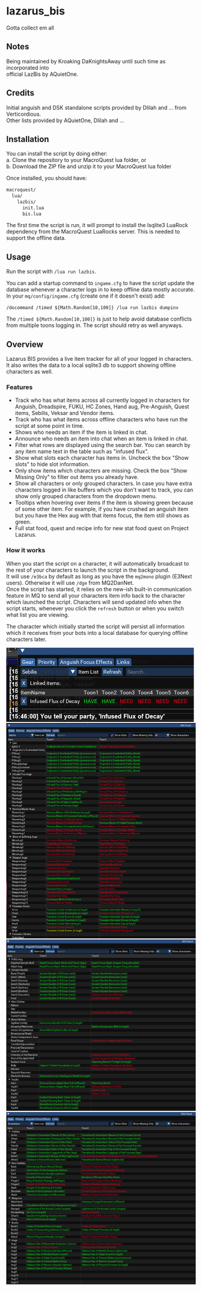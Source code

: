 # lazarus_bis
Gotta collect em all

## Notes
Being maintained by Kroaking DaKnightsAway until such time as incorporated into  
official LazBis by AQuietOne.

## Credits
Initial anguish and DSK standalone scripts provided by Dlilah and ... from Verticordious.  
Other lists provided by AQuietOne, Dlilah and ...  

## Installation

You can install the script by doing either:  
a. Clone the repository to your MacroQuest lua folder, or  
b. Download the ZIP file and unzip it to your MacroQuest lua folder  

Once installed, you should have:  
```
macroquest/
  lua/
    lazbis/
      init.lua
      bis.lua
```

The first time the script is run, it will prompt to install the lsqlite3 LuaRock dependency from the MacroQuest LuaRocks server. This is needed to support the offline data.  

## Usage

Run the script with `/lua run lazbis`.  

You can add a startup command to `ingame.cfg` to have the script update the database whenever a character logs in to keep offline data mostly accurate.  
In your `mq/config/ingame.cfg` (create one if it doesn't exist) add:  
```
/docommand /timed ${Math.Random[10,100]} /lua run lazbis dumpinv
```
The `/timed ${Math.Random[10,100]}` is just to help avoid database conflicts from multiple toons logging in. The script should retry as well anyways.  

## Overview
Lazarus BIS provides a live item tracker for all of your logged in characters.  
It also writes the data to a local sqlite3 db to support showing offline characters as well.  

### Features

- Track who has what items across all currently logged in characters for Anguish, Dreadspire, FUKU, HC Zones, Hand aug, Pre-Anguish, Quest items, Sebilis, Veksar and Vendor items.  
- Track who has what items across offline characters who have run the script at some point in time.  
- Shows who needs an item if the item is linked in chat.  
- Announce who needs an item into chat when an item is linked in chat.  
- Filter what rows are displayed using the search bar. You can search by any item name text in the table such as "infused flux".  
- Show what slots each character has items in. Uncheck the box "Show slots" to hide slot information.  
- Only show items which characters are missing. Check the box "Show Missing Only" to filter out items you already have.  
- Show all characters or only grouped characters. In case you have extra characters logged in like buffers which you don't want to track, you can show only grouped characters from the dropdown menu.  
- Tooltips when hovering over items if the item is showing green because of some other item. For example, if you have crushed an anguish item but you have the Hex aug with that items focus, the item still shows as green.  
- Full stat food, quest and recipe info for new stat food quest on Project Lazarus.  

### How it works

When you start the script on a character, it will automatically broadcast to the rest of your characters to launch the script in the background.  
It will use `/e3bca` by default as long as you have the `mq2mono` plugin (E3Next users). Otherwise it will use `/dge` from MQ2DanNet.  
Once the script has started, it relies on the new-ish built-in communication feature in MQ to send all your characters item info back to the character which launched the script.
Characters will send updated info when the script starts, whenever you click the `refresh` button or when you switch what list you are viewing.

The character which initially started the script will persist all information which it receives from your bots into a local database for querying offline characters later.  

![](./images/need.png)  
![](./images/sebilis.png)  
![](./images/veksar.png)  
![](./images/dsk.png)  
